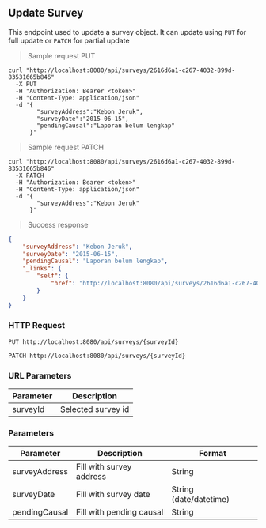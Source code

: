 ## Update Survey

This endpoint used to update a survey object. It can update using <code>PUT</code> for full update or <code>PATCH</code> for partial update

> Sample request PUT

```shell
curl "http://localhost:8080/api/surveys/2616d6a1-c267-4032-899d-83531665b846"
  -X PUT
  -H "Authorization: Bearer <token>"
  -H "Content-Type: application/json"
  -d '{
        "surveyAddress":"Kebon Jeruk",
        "surveyDate":"2015-06-15",
        "pendingCausal":"Laporan belum lengkap"
      }'
```

> Sample request PATCH

```shell
curl "http://localhost:8080/api/surveys/2616d6a1-c267-4032-899d-83531665b846"
  -X PATCH
  -H "Authorization: Bearer <token>"
  -H "Content-Type: application/json"
  -d '{
        "surveyAddress":"Kebon Jeruk"
      }'
```

> Success response

```json
{
    "surveyAddress": "Kebon Jeruk",
    "surveyDate": "2015-06-15",
    "pendingCausal": "Laporan belum lengkap",
    "_links": {
        "self": {
            "href": "http://localhost:8080/api/surveys/2616d6a1-c267-4032-899d-83531665b846"
        }
    }
}
```

### HTTP Request

`PUT http://localhost:8080/api/surveys/{surveyId}`

`PATCH http://localhost:8080/api/surveys/{surveyId}`

### URL Parameters

Parameter | Description
--------- | -----------
surveyId | Selected survey id

### Parameters

Parameter | Description | Format 
--------- | ----------- | ------ 
surveyAddress | Fill with survey address | String
surveyDate | Fill with survey date | String (date/datetime)
pendingCausal | Fill with pending causal | String 